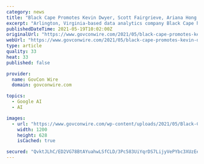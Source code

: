 ```yaml
---
category: news
title: "Black Cape Promotes Kevin Dwyer, Scott Fairgrieve, Ariana Hong to Leadership Roles"
excerpt: "Arlington, Virginia-based data analytics company Black Cape has appointed information technology professionals Kevin Dwyer and Scott Fairgrieve to vice president roles and named Ariana Hong as director of software engineering."
publishedDateTime: 2021-05-19T10:02:00Z
originalUrl: "https://www.govconwire.com/2021/05/black-cape-promotes-kevin-dwyer-scott-fairgrieve-ariana-hong/"
webUrl: "https://www.govconwire.com/2021/05/black-cape-promotes-kevin-dwyer-scott-fairgrieve-ariana-hong/"
type: article
quality: 33
heat: 33
published: false

provider:
  name: GovCon Wire
  domain: govconwire.com

topics:
  - Google AI
  - AI

images:
  - url: "https://www.govconwire.com/wp-content/uploads/2021/05/Black-Cape-Promotes-Kevin-Dwyer-Scott-Fairgrieve-Ariana-Hong-to-Leadership-Roles.png"
    width: 1200
    height: 628
    isCached: true

secured: "QvktJLhC/ED2VG78BtAYuahwLSfCLD/3Pc583UiYqrDS7LijyVePYbc3XUzEeLByBDeQLhbq72tONVh7rhuVNjJLuk2yKClgDsbr8OwUC1/8WRcF+6W1vLPyLN6Kto11zu0FKjA7RG5qCPXddxx3JhNAZMkL+6x/DXizB5d9i+huXFBPOBSgMGJ00Kdwjd9fNUAJlyjomYQvTUhYXZeldzliBHIklJNIIVAmbjFxotDHoFC/0Zx3vbhKQG6YfN1DKIkwVAQ7U4hFU1UuwRt3kf/RRgDsE771SA+eDXw6hTVRFzTVFPUZ+9y6okmCcqVMYXUz9jmjaRMOUnPOxBRwzKRfKZ0cuMKcGg7tfd6a87U=;RYv7WU8XhifrO3dZNwYizg=="
---
```


